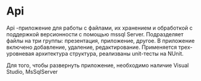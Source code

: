 # Api
Api -приложение для работы с файлами, их хранением и обработкой с поддержкой версионности с помощью mssql Server. Подразделяет файлы на три группы: презентация, приложение, другое. 
В приложение включено добавление, удаление, редактирование. Применяется трех-уровневая архитектура структура, реализваны unit-тесты на NUnit.

Для того, чтобы развернуть приложение, необходимо наличие Visual Studio, MsSqlServer
